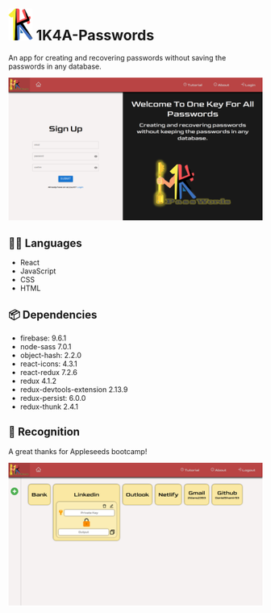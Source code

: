 # <img src="src/assets/images/title_logo.png" width="48"> 1K4A-Passwords

An app for creating and recovering passwords without saving the passwords in any database.

![](src/assets/images/landing-page.png)

## :technologist: Languages

- React
- JavaScript
- CSS
- HTML

## :package: Dependencies

- firebase: 9.6.1
- node-sass 7.0.1
- object-hash: 2.2.0
- react-icons: 4.3.1
- react-redux 7.2.6
- redux 4.1.2
- redux-devtools-extension 2.13.9
- redux-persist: 6.0.0
- redux-thunk 2.4.1

## :beers: Recognition 

A great thanks for Appleseeds bootcamp!

![](src/assets/images/home-page.png)
